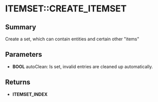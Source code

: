 # ITEMSET::CREATE_ITEMSET

## Summary
Create a set, which can contain entities and certain other "items"

## Parameters
* **BOOL** autoClean: Is set, invalid entries are cleaned up automatically.

## Returns
* **ITEMSET_INDEX**